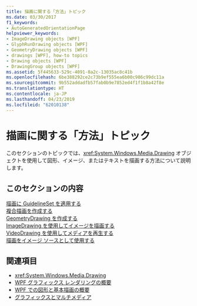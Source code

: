 ```yaml
---
title: 描画に関する「方法」トピック
ms.date: 03/30/2017
f1_keywords:
- AutoGeneratedOrientationPage
helpviewer_keywords:
- ImageDrawing objects [WPF]
- GlyphRunDrawing objects [WPF]
- GeometryDrawing objects [WPF]
- drawings [WPF], how-to topics
- Drawing objects [WPF]
- DrawingGroup objects [WPF]
ms.assetid: 5f445633-529c-4091-8a2c-13035ac8c41b
ms.openlocfilehash: 6be388292ce2c73b9ef555ea6b00c986c99dc11a
ms.sourcegitcommit: 9b552addadfb57fab0b9e7852ed4f1f1b8a42f8e
ms.translationtype: HT
ms.contentlocale: ja-JP
ms.lasthandoff: 04/23/2019
ms.locfileid: "62010138"
---
```

# <a name="drawings-how-to-topics"></a>描画に関する「方法」トピック
このセクションのトピックでは、<xref:System.Windows.Media.Drawing> オブジェクトを使用して図形、イメージ、またはテキストを描画する方法について説明します。  
  
## <a name="in-this-section"></a>このセクションの内容  
 [描画に GuidelineSet を適用する](how-to-apply-a-guidelineset-to-a-drawing.md)  
  [複合描画を作成する](how-to-create-a-composite-drawing.md)  
  [GeometryDrawing を作成する](how-to-create-a-geometrydrawing.md)  
  [ImageDrawing を使用してイメージを描画する](how-to-draw-an-image-using-imagedrawing.md)  
  [VideoDrawing を使用してメディアを再生する](how-to-play-media-using-a-videodrawing.md)  
  [描画をイメージ ソースとして使用する](how-to-use-a-drawing-as-an-image-source.md)  
  
## <a name="see-also"></a>関連項目

- <xref:System.Windows.Media.Drawing>
- [WPF グラフィックス レンダリングの概要](wpf-graphics-rendering-overview.md)
- [WPF での図形と基本描画の概要](shapes-and-basic-drawing-in-wpf-overview.md)
- [グラフィックスとマルチメディア](index.md)
